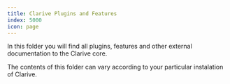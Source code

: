 ```yaml
---
title: Clarive Plugins and Features
index: 5000
icon: page
---
```


In this folder you will find all plugins, features and other external documentation to the Clarive core.

The contents of this folder can vary according to your particular instalation of Clarive.
